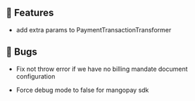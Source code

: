 ## 🚀 Features

- add extra params to PaymentTransactionTransformer


## 🐛 Bugs

- Fix not throw error if we have no billing mandate document configuration

- Force debug mode to false for mangopay sdk